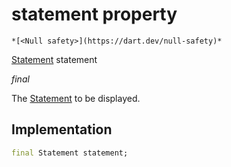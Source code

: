 


# statement property




    *[<Null safety>](https://dart.dev/null-safety)*


[Statement](../../models_statement/Statement-class.md) statement
  
_final_



<p>The <a href="../../models_statement/Statement-class.md">Statement</a> to be displayed.</p>



## Implementation

```dart
final Statement statement;


```







